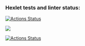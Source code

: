 ### Hexlet tests and linter status:
[![Actions Status](https://github.com/sergye/java-project-lvl1/workflows/hexlet-check.yml/badge.svg)](https://github.com/sergye/java-project-lvl1/workflows)

<a href="https://codeclimate.com/github/sergye/java-project-lvl1/maintainability"><img src="https://api.codeclimate.com/v1/badges/a99a88d28ad37a79dbf6/maintainability" /></a>

[![Actions Status](https://github.com/sergye/java-project-lvl1/workflows/github-actions.yml/badge.svg)](https://github.com/sergye/java-project-lvl1/workflows)
